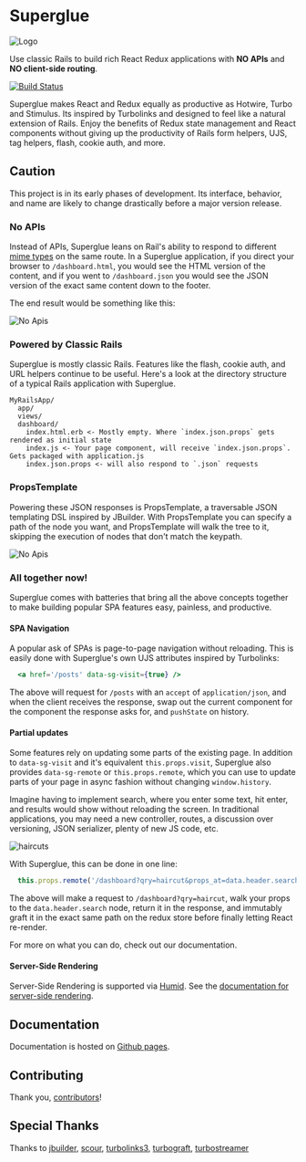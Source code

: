# Superglue

![Logo](https://thoughtbot.github.io/superglue/images/superglue.png)

Use classic Rails to build rich React Redux applications with **NO APIs** and
**NO client-side routing**.

[![Build Status](https://circleci.com/gh/thoughtbot/superglue.svg?style=shield)](https://circleci.com/gh/thoughtbot/superglue)

Superglue makes React and Redux equally as productive as Hotwire, Turbo and
Stimulus. Its inspired by Turbolinks and designed to feel like a natural
extension of Rails. Enjoy the benefits of Redux state management and React
components without giving up the productivity of Rails form helpers, UJS,
tag helpers, flash, cookie auth, and more.

## Caution

This project is in its early phases of development. Its interface, behavior,
and name are likely to change drastically before a major version release.

### No APIs

Instead of APIs, Superglue leans on Rail's ability to respond to different
[mime types](https://apidock.com/rails/ActionController/MimeResponds/InstanceMethods/respond_to)
on the same route. In a Superglue application, if you direct your browser to
`/dashboard.html`, you would see the HTML version of the content, and if you
went to `/dashboard.json` you would see the JSON version of the exact same
content down to the footer.

The end result would be something like this:

![No Apis](https://thoughtbot.github.io/superglue/images/no_apis.png)

### Powered by Classic Rails
Superglue is mostly classic Rails. Features like the flash, cookie auth, and URL
helpers continue to be useful. Here's a look at the directory structure of a
typical Rails application with Superglue.

```
MyRailsApp/
  app/
  views/
  dashboard/
    index.html.erb <- Mostly empty. Where `index.json.props` gets rendered as initial state
    index.js <- Your page component, will receive `index.json.props`. Gets packaged with application.js
    index.json.props <- will also respond to `.json` requests
```

### PropsTemplate
Powering these JSON responses is PropsTemplate, a traversable JSON templating DSL
inspired by JBuilder. With PropsTemplate you can specify a path of the node you
want, and PropsTemplate will walk the tree to it, skipping the execution of nodes
that don't match the keypath.

![No Apis](https://thoughtbot.github.io/superglue/images/props_template.png)

### All together now!
Superglue comes with batteries that bring all the above concepts together to make
building popular SPA features easy, painless, and productive.

#### SPA Navigation
A popular ask of SPAs is page-to-page navigation without reloading. This is
easily done with Superglue's own UJS attributes inspired by Turbolinks:

```jsx
  <a href='/posts' data-sg-visit={true} />
```

The above will request for `/posts` with an `accept` of `application/json`, and
when the client receives the response, swap out the current component for the
component the response asks for, and `pushState` on history.

#### Partial updates
Some features rely on updating some parts of the existing page. In
addition to `data-sg-visit` and it's equivalent `this.props.visit`, Superglue
also provides `data-sg-remote` or `this.props.remote`, which you can use to
update parts of your page in async fashion without changing `window.history`.

Imagine having to implement search, where you enter some text, hit enter, and
results would show without reloading the screen. In traditional applications,
you may need a new controller, routes, a discussion over versioning, JSON
serializer, plenty of new JS code, etc.

![haircuts](https://thoughtbot.github.io/superglue/images/haircuts.png)

With Superglue, this can be done in one line:

```javascript
  this.props.remote('/dashboard?qry=haircut&props_at=data.header.search')
```

The above will make a request to `/dashboard?qry=haircut`, walk your props to
the `data.header.search` node, return it in the response, and immutably graft it
in the exact same path on the redux store before finally letting React
re-render.

For more on what you can do, check out our documentation.

#### Server-Side Rendering
Server-Side Rendering is supported via [Humid](https://github.com/thoughtbot/humid).
See the [documentation for server-side rendering][ssr docs].

  [ssr docs]: ./recipes/server-side-rendering.md

## Documentation

Documentation is hosted on [Github pages](https://thoughtbot.github.io/superglue).

## Contributing

Thank you, [contributors]!

  [contributors]: https://github.com/thoughtbot/superglue/graphs/contributors

## Special Thanks

Thanks to [jbuilder](https://github.com/rails/jbuilder),
[scour](https://github.com/rstacruz/scour),
[turbolinks3](https://github.com/turbolinks/turbolinks-classic),
[turbograft](https://github.com/Shopify/turbograft/),
[turbostreamer](https://github.com/malomalo/turbostreamer)
